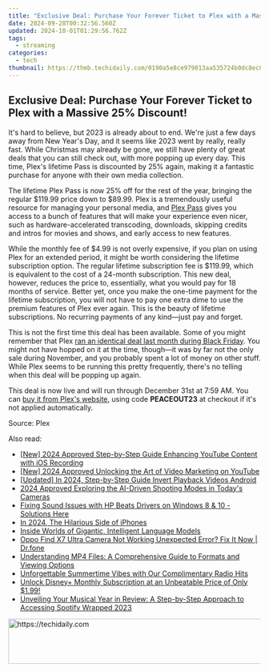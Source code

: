 ```yaml
---
title: "Exclusive Deal: Purchase Your Forever Ticket to Plex with a Massive 25%% Discount!"
date: 2024-09-28T00:32:56.560Z
updated: 2024-10-01T01:29:56.762Z
tags:
  - streaming
categories:
  - tech
thumbnail: https://thmb.techidaily.com/0190a5e8ce979013aa535724b0dc8ec8d018ff0f571a11067b3efc6f1f0245eb.jpg
---
```


## Exclusive Deal: Purchase Your Forever Ticket to Plex with a Massive 25% Discount!

It's hard to believe, but 2023 is already about to end. We're just a few days away from New Year's Day, and it seems like 2023 went by really, really fast. While Christmas may already be gone, we still have plenty of great deals that you can still check out, with more popping up every day. This time, Plex's lifetime Pass is discounted by 25% again, making it a fantastic purchase for anyone with their own media collection.

 The lifetime Plex Pass is now 25% off for the rest of the year, bringing the regular $119.99 price down to $89.99\. Plex is a tremendously useful resource for managing your personal media, and [Plex Pass](https://extra-approaches.techidaily.com/new-screensaviors-guide-global-and-regional-channels-led-by-you/) gives you access to a bunch of features that will make your experience even nicer, such as hardware-accelerated transcoding, downloads, skipping credits and intros for movies and shows, and early access to new features.

 While the monthly fee of $4.99 is not overly expensive, if you plan on using Plex for an extended period, it might be worth considering the lifetime subscription option. The regular lifetime subscription fee is $119.99, which is equivalent to the cost of a 24-month subscription. This new deal, however, reduces the price to, essentially, what you would pay for 18 months of service. Better yet, once you make the one-time payment for the lifetime subscription, you will not have to pay one extra dime to use the premium features of Plex ever again. This is the beauty of lifetime subscriptions. No recurring payments of any kind—just pay and forget.

 This is not the first time this deal has been available. Some of you might remember that Plex [ran an identical deal last month during Black Friday](https://youtube-webster.techidaily.com/024-approved-unlock-youtube-placement-secrets-what-matters-most/). You might not have hopped on it at the time, though—it was by far not the only sale during November, and you probably spent a lot of money on other stuff. While Plex seems to be running this pretty frequently, there's no telling when this deal will be popping up again.

 This deal is now live and will run through December 31st at 7:59 AM. You can [buy it from Plex's website](https://www.anrdoezrs.net/links/3607085/type/dlg/sid/UUhtgUeUpU2001460/https://www.plex.tv/plex-pass/purchase/?plan=lifetime&code=PEACEOUT23), using code **PEACEOUT23** at checkout if it's not applied automatically.

 Source: Plex

<ins class="adsbygoogle"
     style="display:block"
     data-ad-format="autorelaxed"
     data-ad-client="ca-pub-7571918770474297"
     data-ad-slot="1223367746"></ins>

<ins class="adsbygoogle"
     style="display:block"
     data-ad-client="ca-pub-7571918770474297"
     data-ad-slot="8358498916"
     data-ad-format="auto"
     data-full-width-responsive="true"></ins>

<span class="atpl-alsoreadstyle">Also read:</span>
<div><ul>
<li><a href="https://youtube-sure.techidaily.com/024-approved-step-by-step-guide-enhancing-youtube-content-with-ios-recording/"><u>[New] 2024 Approved Step-by-Step Guide Enhancing YouTube Content with iOS Recording</u></a></li>
<li><a href="https://youtube-tips.techidaily.com/024-approved-unlocking-the-art-of-video-marketing-on-youtube/"><u>[New] 2024 Approved Unlocking the Art of Video Marketing on YouTube</u></a></li>
<li><a href="https://fox-access.techidaily.com/updated-in-2024-step-by-step-guide-invert-playback-videos-android/"><u>[Updated] In 2024, Step-by-Step Guide Invert Playback Videos Android</u></a></li>
<li><a href="https://some-knowledge.techidaily.com/2024-approved-exploring-the-ai-driven-shooting-modes-in-todays-cameras/"><u>2024 Approved Exploring the AI-Driven Shooting Modes in Today's Cameras</u></a></li>
<li><a href="https://win-dash.techidaily.com/1722968821904-fixing-sound-issues-with-hp-beats-drivers-on-windows-8-and-10-solutions-here/"><u>Fixing Sound Issues with HP Beats Drivers on Windows 8 & 10 - Solutions Here</u></a></li>
<li><a href="https://vp-tips.techidaily.com/in-2024-the-hilarious-side-of-iphones/"><u>In 2024, The Hilarious Side of iPhones</u></a></li>
<li><a href="https://some-tips.techidaily.com/inside-worlds-of-gigantic-intelligent-language-models/"><u>Inside Worlds of Gigantic, Intelligent Language Models</u></a></li>
<li><a href="https://fix-guide.techidaily.com/oppo-find-x7-ultra-camera-not-working-unexpected-error-fix-it-now-drfone-by-drfone-fix-android-problems-fix-android-problems/"><u>Oppo Find X7 Ultra Camera Not Working Unexpected Error? Fix It Now | Dr.fone</u></a></li>
<li><a href="https://media-tips.techidaily.com/understanding-mp4-files-a-comprehensive-guide-to-formats-and-viewing-options/"><u>Understanding MP4 Files: A Comprehensive Guide to Formats and Viewing Options</u></a></li>
<li><a href="https://media-tips.techidaily.com/unforgettable-summertime-vibes-with-our-complimentary-radio-hits/"><u>Unforgettable Summertime Vibes with Our Complimentary Radio Hits</u></a></li>
<li><a href="https://media-tips.techidaily.com/unlock-disneyplus-monthly-subscription-at-an-unbeatable-price-of-only-199/"><u>Unlock Disney+ Monthly Subscription at an Unbeatable Price of Only $1.99!</u></a></li>
<li><a href="https://media-tips.techidaily.com/unveiling-your-musical-year-in-review-a-step-by-step-approach-to-accessing-spotify-wrapped-2023/"><u>Unveiling Your Musical Year in Review: A Step-by-Step Approach to Accessing Spotify Wrapped 2023</u></a></li>
</ul></div>

<!-- affiliate ads begin -->
<a href="https://appsumo.8odi.net/c/5597632/2123727/7443" target="_top" id="2123727">
  <img src="//a.impactradius-go.com/display-ad/7443-2123727" border="0" alt="https://techidaily.com" width="728" height="90"/>
</a>
<img height="0" width="0" src="https://appsumo.8odi.net/i/5597632/2123727/7443" style="position:absolute;visibility:hidden;" border="0" />
<!-- affiliate ads end -->


